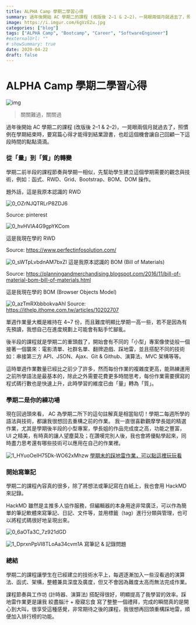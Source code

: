 ```yaml
---
title: ALPHA Camp 學期二學習心得
summary: 過年後開始 AC 學期二的課程 (改版後 2–1 & 2–2)，一晃眼兩個月就過去了，照慣例在學期結束時，要寫篇心得才能得到結業證書，也趁這個機會讓自己回顧一下這段時間的點點滴滴。
image: https://i.imgur.com/6gVzE2u.jpg
categories: ["blog"]
tags: ["ALPHA Camp", "Bootcamp", "Career", "SoftwareEngineer"]
#externalUrl: ""
# showSummary: true
date: 2020-04-22
draft: false
---
```


# ALPHA Camp 學期二學習心得

![img](https://i.imgur.com/6gVzE2u.jpg)

> 關關難過，關關過

過年後開始 AC 學期二的課程 (改版後 2–1 & 2–2)，一晃眼兩個月就過去了，照慣例在學期結束時，要寫篇心得才能得到結業證書，也趁這個機會讓自己回顧一下這段時間的點點滴滴。

### 從「量」到「質」的轉變

學期二前半段的課程節奏與學期一相似，先幫助學生建立這個學期需要的觀念與技術，例如：函式、RWD、Grid、Bootstrap、BOM、DOM 操作。

題外話，這是我原本認識的 RWD

![0_OZrNJQTRLrP8ZDJ6](https://i.imgur.com/DhLnuaN.gif)

Source: pinterest

![0_hvHVlA4G9gpYKCom](https://i.imgur.com/sCpvsLG.gif)

這是我現在學的 RWD

Source: https://www.perfectinfosolution.com/

![0_sWTpLvbdnAM7bxZl](https://i.imgur.com/jqP2inA.png)
這是我原本認識的 BOM (Bill of Materials)

Source: https://planningandmerchandising.blogspot.com/2016/11/bill-of-material-bom-bill-of-materials.html

這是我現在學的 BOM (Browser Objects Model)

![0_azTmRXbbbokvaAhl](https://i.imgur.com/0sbDxVa.jpg)
Source: https://ithelp.ithome.com.tw/articles/10202707

單週作業量大概是維持在 4~7 份，而且難度明顯比學期一高一些，若不是因為有先預讀，我想自己在進度規劃上可能會有點手忙腳亂。

後半段的課程就是學期二的重頭戲了，開始會有不同的「小型」專案像使徒般一個接著一個襲來：電影清單、社群名單、翻牌遊戲、踩地雷，並且搭配不同的技術如：串接第三方 API、JSON、Ajax、Git & Github、演算法、MVC 架構等等。

這時單週作業數量已經比之前少了許多，然而每份作業的複雜度更高，能熟練運用之前所學語法是最基本的，除此之外需要花費更多時間思考，每份作業需要撰寫的程式碼行數也是快速上升，此時學習的維度已由「量」轉為「質」。

### 學期二是你的練功場

現在回過頭來看， AC 為學期二所下的這句註解真是相當貼切！學期二每週所學的語法與技術，都讓我很想回去重構之前的作業。
我一直很喜歡觀摩學長姐的精選作業，尤其是學期後半段的小型專案，學長姐的作品完成度之高，功能之豐富，UI 之精美，有時真的讓人望塵莫及；在讚嘆完別人後，我也會將優點學起來，同時盡力思考還有哪些技術可以應用在自己的作業裡。

![1_HYuoOeIH75Dk-WO62xMhzw](https://i.imgur.com/KmOdto0.jpg)
[學期末的踩地雷作業，可以點這裡玩玩看](https://shihtingjustin.github.io/minesweeper-v1/)

### 開始寫筆記

學期二的課程內容真的很多，除了將想法或筆記寫在白紙上，我也會用 HackMD 來記錄。

HackMD 雖然是主推多人協作服務，但編輯器的本身用途非常廣泛，可以作為簡單的筆記軟體來寫筆記、日記、文件等，並用標籤（tag）進行分類與管理，也可以將程式碼很好地呈現出來。

![0_6aOTa3C_7z921dGD](https://i.imgur.com/0AeDdAr.png)

![1_DprxnPpVI8TLoAa34cvm1A](https://i.imgur.com/Ha7fH3x.jpg)
寫筆記 & 記錄問題

### 總結

學期二的課程讓學生在已經建立的技術水平上，每週逐漸加入一些沒看過的演算法、函式、架構，整體兼具深度及廣度，但又不會因為難度太高而無法完成作業。

課程節奏與工作坊 (計時器、演算法) 搭配得很好，明顯提高了我學習的效率。踩地雷作業更是讓我 絞盡腦汁 + 廢寢忘食 寫了整整一個禮拜，完成的瞬間真的是開心到大叫，很享受這種感覺，非常期待之後的課程，我很想再回頭重構踩地雷，順便加入排行榜的功能。
